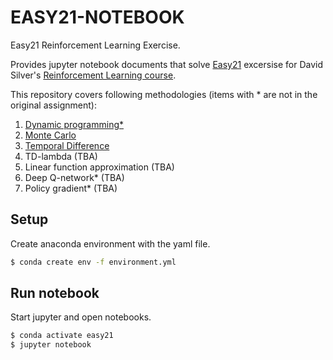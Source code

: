 EASY21-NOTEBOOK
===============
Easy21 Reinforcement Learning Exercise.

Provides jupyter notebook documents that solve
[Easy21](http://www0.cs.ucl.ac.uk/staff/d.silver/web/Teaching_files/Easy21-Johannes.pdf) excersise for
David Silver's [Reinforcement Learning course](http://www0.cs.ucl.ac.uk/staff/d.silver/web/Teaching.html).

This repository covers following methodologies (items with * are not in the original assignment):

1. [Dynamic programming*](./notebook/1_dynamic-programming.ipynb)
1. [Monte Carlo](./notebook/3_montecarlo.ipynb)
1. [Temporal Difference](./notebook/4_temporal-difference.ipynb)
1. TD-lambda (TBA)
1. Linear function approximation (TBA)
1. Deep Q-network* (TBA)
1. Policy gradient* (TBA)


## Setup

Create anaconda environment with the yaml file.

```bash
$ conda create env -f environment.yml
```

## Run notebook

Start jupyter and open notebooks.

```bash
$ conda activate easy21
$ jupyter notebook
```

